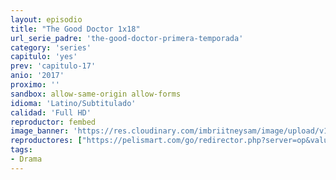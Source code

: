 ```yaml
---
layout: episodio
title: "The Good Doctor 1x18"
url_serie_padre: 'the-good-doctor-primera-temporada'
category: 'series'
capitulo: 'yes'
prev: 'capitulo-17'
anio: '2017'
proximo: ''
sandbox: allow-same-origin allow-forms
idioma: 'Latino/Subtitulado'
calidad: 'Full HD'
reproductor: fembed
image_banner: 'https://res.cloudinary.com/imbriitneysam/image/upload/v1547171018/good-banner-min.jpg'
reproductores: ["https://pelismart.com/go/redirector.php?server=op&value=MzMwOA","https://tutumeme.net/embed/player.php?u=bXQ3ajJOaW1wcFRGcEs2VW5XRGExTlRPMytmUnc3bHVwcWhoenVIUjI5SHF5TlNwc0taaG1jN2gwZHZSNTlIRHVhV2tZWitkNUtDVDNOL1ZvYW1rYjJOcW9BPT0","https://tutumeme.net/embed/player.php?u=bXQ3ajJOaW1wcFRGcEs2VW5XRGExTlRPMytmUnc3bHVwcWhoenVIUjI5SHF5TlNwc0taaG1jN2gwZHZSNTlIRHVhV2tZWitkNUtDVDNOL1ZvYW1rYjJOcW9RPT0","https://api.cuevana3.io/olpremium/gd.php?file=ek5lbm9xYWNrS0xNejZabVlkSFIyTkxQb3BPWDB0UFkwY3lvbjJIRjBPQ1QwNStUck1mVG9kVExvM0djeHA3VnFybXRscUdvMWRXNHRZbU1lYXVUeDg2cGpKVmp4cXpBejYxcGxucXN6TTI4eXFxTWlyUzMxS3JMaTRoNHNKSEp1TStIaDRlODFiNlV1YWQ5WmJDcndiZlhxNHVkczlmV2xMR0pmV2JPazhYZXk0ZUplYWpLekx2WGRvVmt6cVRLdWN1a2k1N1YyOWVXc2FXTW42eXB4cnZHYklLRWlNbmYxOG1ZYjZ6SDFBPT0","https://tutumeme.net/embed/player.php?u=bXQ3ajJOaW1wcFRGcEs2VW5XRGExTlRPMytmUnc3bHVwcWhoenVIUjI5SHF5TlNwc0taaG1jN2gwZHZSNTlIRHVhV2tZWitkNUtDVDNOL1ZvYW1rYjJOcW53PT0","https://api.cuevana3.io/rr/gd.php?h=ek5lbm9xYWNrS0xJMVp5b21KREk0dFBLbjVkaHhkRGdrOG1jbnBpUnhhS1ZyM3QzYkpUWXRNYW5tV2FBeDVuajBiZUppcFczayttWHFYOTVZOVNpcTV1U3FadVkyUT09"]
tags:
- Drama
---
```











